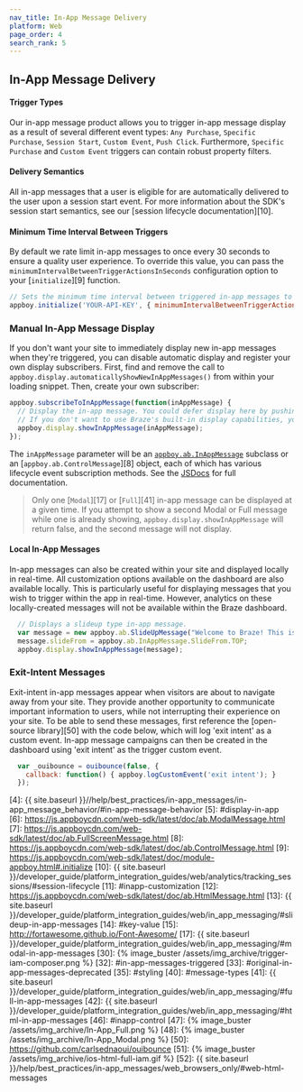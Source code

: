 ```yaml
---
nav_title: In-App Message Delivery
platform: Web
page_order: 4
search_rank: 5
---
```

## In-App Message Delivery

#### Trigger Types

Our in-app message product allows you to trigger in-app message display as a result of several different event types: `Any Purchase`, `Specific Purchase`, `Session Start`, `Custom Event`, `Push Click`.  Furthermore, `Specific Purchase` and `Custom Event` triggers can contain robust property filters.

#### Delivery Semantics
All in-app messages that a user is eligible for are automatically delivered to the user upon a session start event. For more information about the SDK's session start semantics, see our [session lifecycle documentation][10].

#### Minimum Time Interval Between Triggers
By default we rate limit in-app messages to once every 30 seconds to ensure a quality user experience. To override this value, you can pass the `minimumIntervalBetweenTriggerActionsInSeconds` configuration option to your [`initialize`][9] function.

```js
// Sets the minimum time interval between triggered in-app messages to 5 seconds instead of the default 30
appboy.initialize('YOUR-API-KEY', { minimumIntervalBetweenTriggerActionsInSeconds: 5 })
```

### Manual In-App Message Display

If you don't want your site to immediately display new in-app messages when they're triggered, you can disable automatic display and register your own display subscribers. First, find and remove the call to `appboy.display.automaticallyShowNewInAppMessages()` from within your loading snippet. Then, create your own subscriber:

```javascript
appboy.subscribeToInAppMessage(function(inAppMessage) {
  // Display the in-app message. You could defer display here by pushing this message to code within your own application.
  // If you don't want to use Braze's built-in display capabilities, you could alternatively pass the in-app message to your own display code here.
  appboy.display.showInAppMessage(inAppMessage);
});
```

The `inAppMessage` parameter will be an [`appboy.ab.InAppMessage`][2] subclass or an [`appboy.ab.ControlMessage`][8] object, each of which has various lifecycle event subscription methods. See the [JSDocs][2] for full documentation.

>  Only one [`Modal`][17] or [`Full`][41] in-app message can be displayed at a given time. If you attempt to show a second Modal or Full message while one is already showing, `appboy.display.showInAppMessage` will return false, and the second message will not display.

#### Local In-App Messages

In-app messages can also be created within your site and displayed locally in real-time.  All customization options available on the dashboard are also available locally.  This is particularly useful for displaying messages that you wish to trigger within the app in real-time. However, analytics on these locally-created messages will not be available within the Braze dashboard.

```javascript
  // Displays a slideup type in-app message.
  var message = new appboy.ab.SlideUpMessage("Welcome to Braze! This is an in-app message.");
  message.slideFrom = appboy.ab.InAppMessage.SlideFrom.TOP;
  appboy.display.showInAppMessage(message);
```

### Exit-Intent Messages

Exit-intent in-app messages appear when visitors are about to navigate away from your site. They provide another opportunity to communicate important information to users, while not interrupting their experience on your site. To be able to send these messages, first reference the [open-source library][50] with the code below, which will log 'exit intent' as a custom event. In-app message campaigns can then be created in the dashboard using 'exit intent' as the trigger custom event.

```javascript
  var _ouibounce = ouibounce(false, {
    callback: function() { appboy.logCustomEvent('exit intent'); }
  });
```


[1]: https://github.com/Appboy/appboy-web-sdk#getting-started
[2]: https://js.appboycdn.com/web-sdk/latest/doc/ab.InAppMessage.html
[3]: https://js.appboycdn.com/web-sdk/latest/doc/ab.SlideUpMessage.html
[4]: {{ site.baseurl }}//help/best_practices/in-app_messages/in-app_message_behavior/#in-app-message-behavior
[5]: #display-in-app
[6]: https://js.appboycdn.com/web-sdk/latest/doc/ab.ModalMessage.html
[7]: https://js.appboycdn.com/web-sdk/latest/doc/ab.FullScreenMessage.html
[8]: https://js.appboycdn.com/web-sdk/latest/doc/ab.ControlMessage.html
[9]: https://js.appboycdn.com/web-sdk/latest/doc/module-appboy.html#.initialize
[10]: {{ site.baseurl }}/developer_guide/platform_integration_guides/web/analytics/tracking_sessions/#session-lifecycle
[11]: #inapp-customization
[12]: https://js.appboycdn.com/web-sdk/latest/doc/ab.HtmlMessage.html
[13]: {{ site.baseurl }}/developer_guide/platform_integration_guides/web/in_app_messaging/#slideup-in-app-messages
[14]: #key-value
[15]: http://fortawesome.github.io/Font-Awesome/
[17]: {{ site.baseurl }}/developer_guide/platform_integration_guides/web/in_app_messaging/#modal-in-app-messages
[30]: {% image_buster /assets/img_archive/trigger-iam-composer.png %}
[32]: #in-app-messages-triggered
[33]: #original-in-app-messages-deprecated
[35]: #styling
[40]: #message-types
[41]: {{ site.baseurl }}/developer_guide/platform_integration_guides/web/in_app_messaging/#full-in-app-messages
[42]: {{ site.baseurl }}/developer_guide/platform_integration_guides/web/in_app_messaging/#html-in-app-messages
[46]: #inapp-control
[47]: {% image_buster /assets/img_archive/In-App_Full.png %}
[48]: {% image_buster /assets/img_archive/In-App_Modal.png %}
[50]: https://github.com/carlsednaoui/ouibounce
[51]: {% image_buster /assets/img_archive/ios-html-full-iam.gif %}
[52]: {{ site.baseurl }}/help/best_practices/in-app_messages/web_browsers_only/#web-html-messages
